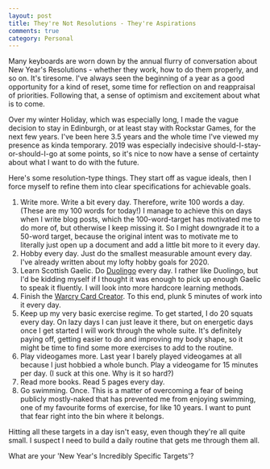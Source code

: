 ```yaml
---
layout: post
title: They're Not Resolutions - They're Aspirations
comments: true
category: Personal
---
```


Many keyboards are worn down by the annual flurry of conversation about New Year's Resolutions - whether they work, how to do them properly, and so on. It's tiresome. I've always seen the beginning of a year as a good opportunity for a kind of reset, some time for reflection on and reappraisal of priorities. Following that, a sense of optimism and excitement about what is to come.

Over my winter Holiday, which was especially long, I made the vague decision to stay in Edinburgh, or at least stay with Rockstar Games, for the next few years. I've been here 3.5 years and the whole time I've viewed my presence as kinda temporary. 2019 was especially indecisive should-I-stay-or-should-I-go at some points, so it's nice to now have a sense of certainty about what I want to do with the future.

Here's some resolution-type things. They start off as vague ideals, then I force myself to refine them into clear specifications for achievable goals. 

1. Write more. Write a bit every day. Therefore, write 100 words a day. (These are my 100 words for today!) I manage to achieve this on days when I write blog posts, which the 100-word-target has motivated me to do more of, but otherwise I keep missing it. So I might downgrade it to a 50-word target, because the original intent was to motivate me to literally just open up a document and add a little bit more to it every day.
2. Hobby every day. Just do the smallest measurable amount every day. I've already written about my lofty hobby goals for 2020.
3. Learn Scottish Gaelic. Do [Duolingo](https://www.duolingo.com/) every day. I rather like Duolingo, but I'd be kidding myself if I thought it was enough to pick up enough Gaelic to speak it fluently. I will look into more hardcore learning methods.
4. Finish the [Warcry Card Creator](https://rachelnertia.github.io/warcry-card-creator). To this end, plunk 5 minutes of work into it every day.
5. Keep up my very basic exercise regime. To get started, I do 20 squats every day. On lazy days I can just leave it there, but on energetic days once I get started I will work through the whole suite. It's definitely paying off, getting easier to do and improving my body shape, so it might be time to find some more exercises to add to the routine.
6. Play videogames more. Last year I barely played videogames at all because I just hobbied a whole bunch. Play a videogame for 15 minutes per day. (I suck at this one. Why is it so hard?)
7. Read more books. Read 5 pages every day.
8. Go swimming. Once. This is a matter of overcoming a fear of being publicly mostly-naked that has prevented me from enjoying swimming, one of my favourite forms of exercise, for like 10 years. I want to punt that fear right into the bin where it belongs.

Hitting all these targets in a day isn't easy, even though they're all quite small. I suspect I need to build a daily routine that gets me through them all.

What are your 'New Year's Incredibly Specific Targets'?

